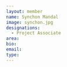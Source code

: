 ```yaml
---
layout: member
name: Synchon Mandal
image: synchon.jpg
designations: 
  - Project Associate
area:
bio:
email:
type: 
---
```

